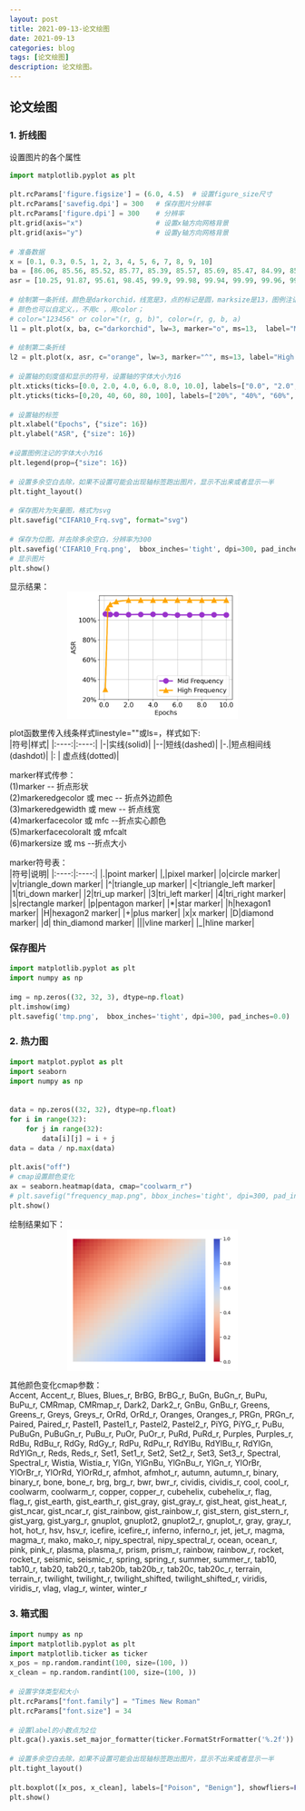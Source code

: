 ```yaml
---
layout: post  
title: 2021-09-13-论文绘图
date: 2021-09-13
categories: blog
tags: [论文绘图]
description: 论文绘图。
---  
```

## 论文绘图  
### 1. 折线图  
设置图片的各个属性
```python  
import matplotlib.pyplot as plt

plt.rcParams['figure.figsize'] = (6.0, 4.5)  # 设置figure_size尺寸
plt.rcParams['savefig.dpi'] = 300   # 保存图片分辨率
plt.rcParams['figure.dpi'] = 300    # 分辨率
plt.grid(axis="x")                  # 设置x轴方向网格背景
plt.grid(axis="y")                  # 设置y轴方向网格背景  

# 准备数据
x = [0.1, 0.3, 0.5, 1, 2, 3, 4, 5, 6, 7, 8, 9, 10]
ba = [86.06, 85.56, 85.52, 85.77, 85.39, 85.57, 85.69, 85.47, 84.99, 85.02, 85.2, 85.2, 85.02]
asr = [10.25, 91.87, 95.61, 98.45, 99.9, 99.98, 99.94, 99.99, 99.96, 99.97, 99.9, 99.98, 100]

# 绘制第一条折线，颜色是darkorchid，线宽是3，点的标记是圆，marksize是13，图例注记的label是Mid Frequency
# 颜色也可以自定义，，不用c ，用color； 
# color="123456" or color="(r, g, b)", color=(r, g, b, a)
l1 = plt.plot(x, ba, c="darkorchid", lw=3, marker="o", ms=13,  label="Mid Frequency")

# 绘制第二条折线
l2 = plt.plot(x, asr, c="orange", lw=3, marker="^", ms=13, label="High Frequency")

# 设置轴的刻度值和显示的符号，设置轴的字体大小为16
plt.xticks(ticks=[0.0, 2.0, 4.0, 6.0, 8.0, 10.0], labels=["0.0", "2.0", "4.0", "6.0", "8.0", "10.0"], fontsize=16)
plt.yticks(ticks=[0,20, 40, 60, 80, 100], labels=["20%", "40%", "60%", "80%", "100%"],fontsize=16)

# 设置轴的标签
plt.xlabel("Epochs", {"size": 16})
plt.ylabel("ASR", {"size": 16})

#设置图例注记的字体大小为16
plt.legend(prop={"size": 16})

# 设置多余空白去除，如果不设置可能会出现轴标签跑出图片，显示不出来或者显示一半
plt.tight_layout()

# 保存图片为矢量图，格式为svg
plt.savefig("CIFAR10_Frq.svg", format="svg")

# 保存为位图，并去除多余空白，分辨率为300
plt.savefig('CIFAR10_Frq.png',  bbox_inches='tight', dpi=300, pad_inches=0.0)
# 显示图片
plt.show()
```  

显示结果：  
<img src="images/../../images/20210913/1.png"  width="300" style="margin:0 auto;display:block;"/>

plot函数里传入线条样式linestyle=""或ls=，样式如下:  
|符号|样式|
|:----:|:----:|
|-|实线(solid)|
|--|短线(dashed)|
|-.|短点相间线(dashdot)|
|: | 虚点线(dotted)|  

marker样式传参：  
(1)marker -- 折点形状  
(2)markeredgecolor 或 mec -- 折点外边颜色  
(3)markeredgewidth 或 mew -- 折点线宽  
(4)markerfacecolor 或 mfc --折点实心颜色  
(5)markerfacecoloralt 或 mfcalt  
(6)markersize 或 ms --折点大小  

marker符号表：  
|符号|说明|
|:----:|:----:|
|.|point marker|
|,|pixel marker|
|o|circle marker|
|v|triangle_down marker|
|^|triangle_up marker|
|<|triangle_left marker|
|1|tri_down marker|
|2|tri_up marker|
|3|tri_left marker|
|4|tri_right marker|
|s|rectangle marker|
|p|pentagon marker|
|*|star marker|
|h|hexagon1 marker|
|H|hexagon2 marker|
|+|plus marker|
|x|x marker|
|D|diamond marker|
|d| thin_diamond marker|
|\||vline marker|
|_|hline marker|

### 保存图片  
```python  
import matplotlib.pyplot as plt
import numpy as np

img = np.zeros((32, 32, 3), dtype=np.float)
plt.imshow(img)
plt.savefig('tmp.png',  bbox_inches='tight', dpi=300, pad_inches=0.0)

```  

### 2. 热力图  
```python
import matplot.pyplot as plt
import seaborn
import numpy as np


data = np.zeros((32, 32), dtype=np.float)
for i in range(32):
    for j in range(32):
        data[i][j] = i + j
data = data / np.max(data)

plt.axis("off")
# cmap设置颜色变化
ax = seaborn.heatmap(data, cmap="coolwarm_r")
# plt.savefig("frequency_map.png", bbox_inches='tight', dpi=300, pad_inches=0.0)
plt.show()

```  

绘制结果如下：  
<img src="../images/20210913/2.png" width="300" style="margin: 0 auto; display: block;"/>  

其他颜色变化cmap参数：  
Accent, Accent_r, Blues, Blues_r, BrBG, BrBG_r, BuGn, BuGn_r, BuPu, BuPu_r, CMRmap, CMRmap_r, Dark2, Dark2_r, GnBu, GnBu_r, Greens, Greens_r, Greys, Greys_r, OrRd, OrRd_r, Oranges, Oranges_r, PRGn, PRGn_r, Paired, Paired_r, Pastel1, Pastel1_r, Pastel2, Pastel2_r, PiYG, PiYG_r, PuBu, PuBuGn, PuBuGn_r, PuBu_r, PuOr, PuOr_r, PuRd, PuRd_r, Purples, Purples_r, RdBu, RdBu_r, RdGy, RdGy_r, RdPu, RdPu_r, RdYlBu, RdYlBu_r, RdYlGn, RdYlGn_r, Reds, Reds_r, Set1, Set1_r, Set2, Set2_r, Set3, Set3_r, Spectral, Spectral_r, Wistia, Wistia_r, YlGn, YlGnBu, YlGnBu_r, YlGn_r, YlOrBr, YlOrBr_r, YlOrRd, YlOrRd_r, afmhot, afmhot_r, autumn, autumn_r, binary, binary_r, bone, bone_r, brg, brg_r, bwr, bwr_r, cividis, cividis_r, cool, cool_r, coolwarm, coolwarm_r, copper, copper_r, cubehelix, cubehelix_r, flag, flag_r, gist_earth, gist_earth_r, gist_gray, gist_gray_r, gist_heat, gist_heat_r, gist_ncar, gist_ncar_r, gist_rainbow, gist_rainbow_r, gist_stern, gist_stern_r, gist_yarg, gist_yarg_r, gnuplot, gnuplot2, gnuplot2_r, gnuplot_r, gray, gray_r, hot, hot_r, hsv, hsv_r, icefire, icefire_r, inferno, inferno_r, jet, jet_r, magma, magma_r, mako, mako_r, nipy_spectral, nipy_spectral_r, ocean, ocean_r, pink, pink_r, plasma, plasma_r, prism, prism_r, rainbow, rainbow_r, rocket, rocket_r, seismic, seismic_r, spring, spring_r, summer, summer_r, tab10, tab10_r, tab20, tab20_r, tab20b, tab20b_r, tab20c, tab20c_r, terrain, terrain_r, twilight, twilight_r, twilight_shifted, twilight_shifted_r, viridis, viridis_r, vlag, vlag_r, winter, winter_r

### 3. 箱式图  
```python
import numpy as np
import matplotlib.pyplot as plt
import matplotlib.ticker as ticker
x_pos = np.random.randint(100, size=(100, ))
x_clean = np.random.randint(100, size=(100, ))

# 设置字体类型和大小
plt.rcParams["font.family"] = "Times New Roman"     
plt.rcParams["font.size"] = 34

# 设置label的小数点为2位
plt.gca().yaxis.set_major_formatter(ticker.FormatStrFormatter('%.2f'))

# 设置多余空白去除，如果不设置可能会出现轴标签跑出图片，显示不出来或者显示一半
plt.tight_layout()

plt.boxplot([x_pos, x_clean], labels=["Poison", "Benign"], showfliers=False, widths=0.65, sym="", flierprops={"marker": "x", "markersize": 15, "markerfacecolor": "red", "markeredgecolor": "red"}, boxprops={"linewidth": 5}, medianprops={"linewidth": 3},capprops={"linewidth": 5},whiskerprops={"linewidth": 5})
plt.show()
```



